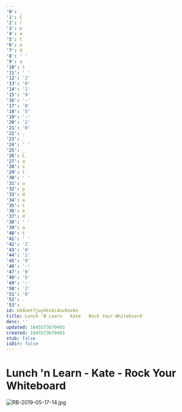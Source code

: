 ```yaml
---
'0': _
'1': C
'2': r
'3': e
'4': a
'5': t
'6': e
'7': d
'8': ' '
'9': a
'10': t
'11': ' '
'12': '2'
'13': '0'
'14': '1'
'15': '9'
'16': '-'
'17': '0'
'18': '5'
'19': '-'
'20': '2'
'21': '0'
'22': .
'23': _
'24': ' '
'25': _
'26': L
'27': a
'28': s
'29': t
'30': ' '
'31': u
'32': p
'33': d
'34': a
'35': t
'36': e
'37': d
'38': ' '
'39': a
'40': t
'41': ' '
'42': '2'
'43': '0'
'44': '1'
'45': '9'
'46': '-'
'47': '0'
'48': '5'
'49': '-'
'50': '2'
'51': '0'
'52': .
'53': _
id: b94oet7joyhkn8i4ov0ze6e
title: Lunch 'N Learn   Kate   Rock Your Whiteboard
desc: ''
updated: 1645573670463
created: 1645573670463
stub: false
isDir: false
---
```


# Lunch 'n Learn - Kate - Rock Your Whiteboard


![RB-2019-05-17-14.jpg](/assets/rb-2019-05-17-14-eyktflvel7ax.jpg)

